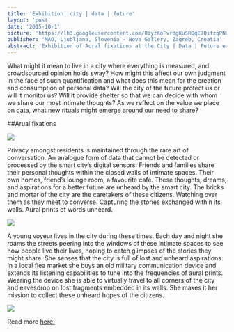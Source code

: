 ```yaml
---
title: 'Exhibition: city | data | future'
layout: 'post'
date: '2015-10-1'
picture: 'https://lh3.googleusercontent.com/0iyzKoFvrdgKuSRQqE7QifzqPNUxcPb6n7G6DKAW5kIOsZZzLk67=s603'
publisher: 'MAO, Ljubljana, Slovenia - Nova Gallery, Zagreb, Croatia'
abstract: 'Exhibition of Aural fixations at the City | Data | Future exhibition. It presents a series of visions depicting what it might be like to live in a near future city saturated with data. Each piece will question what this might mean for our changing relationship with the city and its citizens.'
---
```


What might it mean to live in a city where everything is measured, and crowdsourced opinion holds sway? How might this affect our own judgment in the face of such quantification and what does this mean for the creation and consumption of personal data?
Will the city of the future protect us or will it monitor us? Will it provide shelter so that we can decide with whom we share our most intimate thoughts? As we reflect on the value we place on data, what new rituals might emerge around our need to share?

##Arual fixations

![](https://lh3.googleusercontent.com/X-YRRF8s3dycdNVxfR71xH_bB1t1bPrWCfV-qKdvNtrRp3OoSDoJ=s603)

Privacy amongst residents is maintained through the rare art of conversation. An analogue form of data that cannot be detected or processed by the smart city’s digital sensors. Friends and families share their personal thoughts within the closed walls of intimate spaces. Their own homes, friend’s lounge room, a favourite café. These thoughts, dreams, and aspirations for a better future are unheard by the smart city. The bricks and mortar of the city are the caretakers of these citizens. Watching over them as they meet to converse. Capturing the stories exchanged within its walls. Aural prints of words unheard.

![](https://lh3.googleusercontent.com/9R1EjZqAdr_Jo8XdsNIOrDd6NPkOTi6OhO5RiV4PL8VMlyqoR4BN=s603)

A young voyeur lives in the city during these times. Each day and night she roams the streets peering into the windows of these intimate spaces to see how people live their lives, hoping to catch glimpses of the stories they might share. She senses that the city is full of lost and unheard aspirations. In a local flea market she buys an old military communication device and extends its listening capabilities to tune into the frequencies of aural prints. Wearing the device she is able to virtually travel to all corners of the city and eavesdrop on lost fragments embedded in its walls. She makes it her mission to collect these unheard hopes of the citizens.

![](https://lh3.googleusercontent.com/N6PcwyyNYCEJrOaYgn4PbES3DB-SPh7H5NeuInB_3gmgCHTF3lYV=s603)

Read more [here.](http://www.citydatafuture.eu/aural-fixation/)
